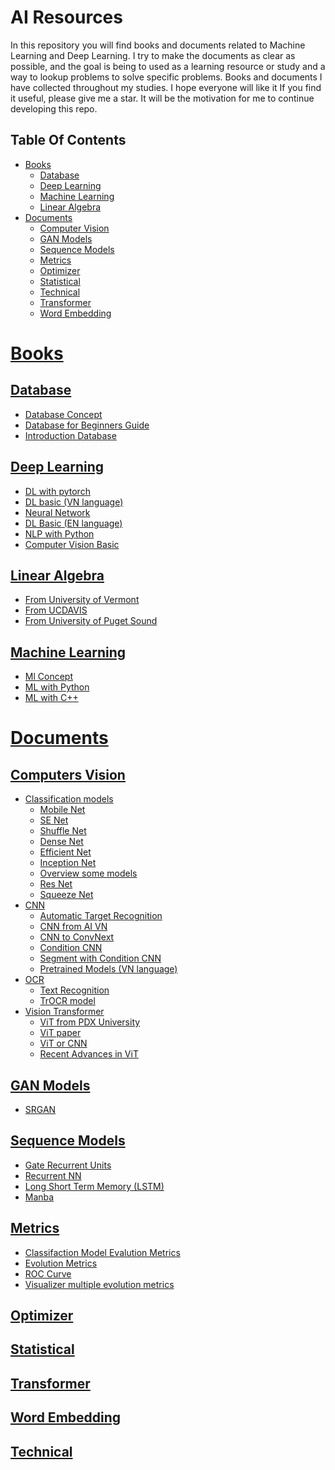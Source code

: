 # AI Resources

In this repository you will find books and documents related to Machine Learning and Deep Learning.
I try to make the documents as clear as possible, and the goal is being to used as a learning resource or study and a way to lookup problems to solve specific problems.
Books and documents I have collected throughout my studies. I hope everyone will like it
If you find it useful, please give me a star. It will be the motivation for me to continue developing this repo.

## Table Of Contents

- [Books](#Books)
  - [Database](#Database)
  - [Deep Learning](#deep-learning)
  - [Machine Learning](#machine-learning)
  - [Linear Algebra](#linear-algebra)
- [Documents](#documents)
  - [Computer Vision](#computers-vision)
  - [GAN Models](#gan-model)
  - [Sequence Models](#sequence-models)
  - [Metrics](#Metrics)
  - [Optimizer](#Optimizer)
  - [Statistical](#Statistical)
  - [Technical](#Technical)
  - [Transformer](#Transformer)
  - [Word Embedding](#word-embedding)

# [Books](https://github.com/tinh2044/AI-Resource/tree/main/Book)

## [Database](https://github.com/tinh2044/AI-Resource/tree/main/Book/Database)

- [Database Concept](https://github.com/tinh2044/AI-Resource/blob/main/Book/Database/Database%20Concepts.pdf)
- [Database for Beginners Guide](https://github.com/tinh2044/AI-Resource/blob/main/Book/Database/Databases%20A%20Beginners%20Guide.pdf)
- [Introduction Database](https://github.com/tinh2044/AI-Resource/blob/main/Book/Database/introduction%20database.pdf)

## [Deep Learning](https://github.com/tinh2044/AI-Resource/tree/main/Book/DeepLearning)

- [DL with pytorch](https://github.com/tinh2044/AI-Resource/blob/main/Book/DeepLearning/Deep-Learning-with-PyTorch.pdf)
- [DL basic (VN language)](<https://github.com/tinh2044/AI-Resource/blob/main/Book/DeepLearning/Deep%20Learning%20Basic%20(VN%20language).pdf>)
- [Neural Network](https://github.com/tinh2044/AI-Resource/blob/main/Book/DeepLearning/Neural%20Networks%20from%20Scratch%20in%20Python.pdf)
- [DL Basic (EN language)](https://github.com/tinh2044/AI-Resource/blob/main/Book/DeepLearning/Understanding%20Deep%20Learning.pdf)
- [NLP with Python](https://github.com/tinh2044/AI-Resource/blob/main/Book/DeepLearning/natural%20language%20processing%20with%20python.pdf)
- [Computer Vision Basic](https://github.com/tinh2044/AI-Resource/blob/main/Book/DeepLearning/practical%20computer%20vision.pdf)

## [Linear Algebra](https://github.com/tinh2044/AI-Resource/tree/main/Book/Linear%20Algebra)

- [From University of Vermont](https://github.com/tinh2044/AI-Resource/blob/main/Book/Linear%20Algebra/Linear%20Algebra.pdf)
- [From UCDAVIS](https://github.com/tinh2044/AI-Resource/blob/main/Book/Linear%20Algebra/Linear%20Algebra%20from%20UCDAVIS%20.pdf)
- [From University of Puget Sound](https://github.com/tinh2044/AI-Resource/blob/main/Book/Linear%20Algebra/A%20First%20Course%20in%20Linear%20Algebra.pdf)

## [Machine Learning](https://github.com/tinh2044/AI-Resource/tree/main/Book/Machine%20Learning)

- [Ml Concept](https://github.com/tinh2044/AI-Resource/blob/main/Book/Machine%20Learning/Machine%20Learning%20Concept.pdf)
- [ML with Python](https://github.com/tinh2044/AI-Resource/blob/main/Book/Machine%20Learning/AI%20and%20machine%20learning%20for%20coders%20a%20programmers%20guide%20to%20artificial%20intelligence%20.pdf)
- [ML with C++](https://github.com/tinh2044/AI-Resource/blob/main/Book/Machine%20Learning/Hands%20On%20Machine%20Learning%20with%20C%2B%2B%20Build.pdf)

##

# [Documents](https://github.com/tinh2044/AI-Resource/tree/main/Documents)

## [Computers Vision](https://github.com/tinh2044/AI-Resource/tree/main/Documents/Computer%20Vision)

- [Classification models](https://github.com/tinh2044/AI-Resource/tree/main/Documents/Computer%20Vision/Classification%20models)
  - [Mobile Net](https://github.com/tinh2044/AI-Resource/tree/main/Documents/Computer%20Vision/Classification%20models/Mobile%20Net)
  - [SE Net](https://github.com/tinh2044/AI-Resource/tree/main/Documents/Computer%20Vision/Classification%20models/SE%20Net)
  - [Shuffle Net](https://github.com/tinh2044/AI-Resource/tree/main/Documents/Computer%20Vision/Classification%20models/Shuffle%20Net)
  - [Dense Net](https://github.com/tinh2044/AI-Resource/blob/main/Documents/Computer%20Vision/Classification%20models/Densely%20Connected%20Convolutional%20Networks.pdf)
  - [Efficient Net](https://github.com/tinh2044/AI-Resource/blob/main/Documents/Computer%20Vision/Classification%20models/EfficentNet.pdf)
  - [Inception Net](https://github.com/tinh2044/AI-Resource/blob/main/Documents/Computer%20Vision/Classification%20models/Going%20deeper%20with%20convolutions.pdf)
  - [Overview some models](https://github.com/tinh2044/AI-Resource/blob/main/Documents/Computer%20Vision/Classification%20models/Over%20view%20some%20models%20.pdf)
  - [Res Net](https://github.com/tinh2044/AI-Resource/blob/main/Documents/Computer%20Vision/Classification%20models/Resnet.pdf)
  - [Squeeze Net](https://github.com/tinh2044/AI-Resource/blob/main/Documents/Computer%20Vision/Classification%20models/SuqeezeNet.pdf)
- [CNN](https://github.com/tinh2044/AI-Resource/tree/main/Documents/Computer%20Vision/CNN)
  - [Automatic Target Recognition](https://github.com/tinh2044/AI-Resource/blob/main/Documents/Computer%20Vision/CNN/A%20Lightweight%20Fully%20Convolutional%20Neural%20Network.pdf)
  - [CNN from AI VN](https://github.com/tinh2044/AI-Resource/blob/main/Documents/Computer%20Vision/CNN/CNN.pdf)
  - [CNN to ConvNext](https://github.com/tinh2044/AI-Resource/blob/main/Documents/Computer%20Vision/CNN/CNN%20Module.pdf)
  - [Condition CNN](https://github.com/tinh2044/AI-Resource/blob/main/Documents/Computer%20Vision/CNN/Conditional%20Convolution.pdf)
  - [Segment with Condition CNN](https://github.com/tinh2044/AI-Resource/blob/main/Documents/Computer%20Vision/CNN/Conditional%20Convolution%20for%20Image%20Segmentaion.pdf)
  - [Pretrained Models (VN language)](https://github.com/tinh2044/AI-Resource/blob/main/Documents/Computer%20Vision/CNN/Exercise.pdf)
- [OCR](https://github.com/tinh2044/AI-Resource/tree/main/Documents/Computer%20Vision/OCR)
  - [Text Recognition](https://github.com/tinh2044/AI-Resource/blob/main/Documents/Computer%20Vision/OCR/Text%20Recognition.pdf)
  - [TrOCR model](https://github.com/tinh2044/AI-Resource/blob/main/Documents/Computer%20Vision/OCR/TrOCR%20Transformer-based%20Optical%20Charater%20Recognition.pdf)
- [Vision Transformer](https://github.com/tinh2044/AI-Resource/tree/main/Documents/Computer%20Vision/Vision%20Transformer)
  - [ViT from PDX University](<https://github.com/tinh2044/AI-Resource/blob/main/Documents/Computer%20Vision/Vision%20Transformer/Vision%20Transformer(PDX%20university).pdf>)
  - [ViT paper](https://github.com/tinh2044/AI-Resource/blob/main/Documents/Computer%20Vision/Vision%20Transformer/Vision%20Transformer.pdf)
  - [ViT or CNN](https://github.com/tinh2044/AI-Resource/blob/main/Documents/Computer%20Vision/Vision%20Transformer/A%20survey%20of%20the%20Vision%20Transformers%20and%20its%20CNN-Transformer%20based%20.pdf)
  - [Recent Advances in ViT](https://github.com/tinh2044/AI-Resource/blob/main/Documents/Computer%20Vision/Vision%20Transformer/Recent%20Advances%20in%20Vision%20Transformer.pdf)

## [GAN Models](https://github.com/tinh2044/AI-Resource/tree/main/Documents/Generative%20Adversarial%20Networks)

- [SRGAN](https://github.com/tinh2044/AI-Resource/blob/main/Documents/Generative%20Adversarial%20Networks/Super%20Resolution%20GAN.pdf)

## [Sequence Models](https://github.com/tinh2044/AI-Resource/tree/main/Documents/Generative%20Adversarial%20Networks)

- [Gate Recurrent Units](https://github.com/tinh2044/AI-Resource/tree/main/Documents/Sequence%20Models/Gate%20Recurrent%20Units)
- [Recurrent NN](https://github.com/tinh2044/AI-Resource/tree/main/Documents/Sequence%20Models/Recurrent%20NN)
- [Long Short Term Memory (LSTM)](https://github.com/tinh2044/AI-Resource/tree/main/Documents/Sequence%20Models/LSTM)
- [Manba](https://github.com/tinh2044/AI-Resource/blob/main/Documents/Sequence%20Models/Manba%20-%20Linear%20Time%20Sequencre%20Modelig%20with%20Selective%20State%20Spaces.pdf)

## [Metrics](https://github.com/tinh2044/AI-Resource/tree/main/Documents/Metrics)

- [Classifaction Model Evalution Metrics](https://github.com/tinh2044/AI-Resource/blob/main/Documents/Metrics/Classification%20Model%20Evaluation%20Metrics.pdf)
- [Evolution Metrics](https://github.com/tinh2044/AI-Resource/blob/main/Documents/Metrics/Evolution%20Metrics.pdf)
- [ROC Curve](https://github.com/tinh2044/AI-Resource/blob/main/Documents/Metrics/One%20ROC%20Curve%20and%20Cutoff%20Analysis.pdf)
- [Visualizer multiple evolution metrics](https://github.com/tinh2044/AI-Resource/blob/main/Documents/Metrics/Visualizing%20multiple%20evolution%20metrics.pdf)

## [Optimizer](https://github.com/tinh2044/AI-Resource/tree/main/Documents/Metrics)

## [Statistical](https://github.com/tinh2044/AI-Resource/tree/main/Documents/Optimizer)

## [Transformer](https://github.com/tinh2044/AI-Resource/tree/main/Documents/Sequence%20Models)

## [Word Embedding](https://github.com/tinh2044/AI-Resource/tree/main/Documents/Word_Embedding)

## [Technical](https://github.com/tinh2044/AI-Resource/tree/main/Documents/Technical)
